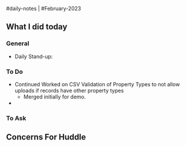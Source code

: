 #daily-notes | #February-2023

## What I did today


### General

- Daily Stand-up: 

### To Do
- Continued Worked on CSV Validation of Property Types to not allow uploads if records have other property types
	- Merged initially for demo.
- 

### To Ask


## Concerns For Huddle

